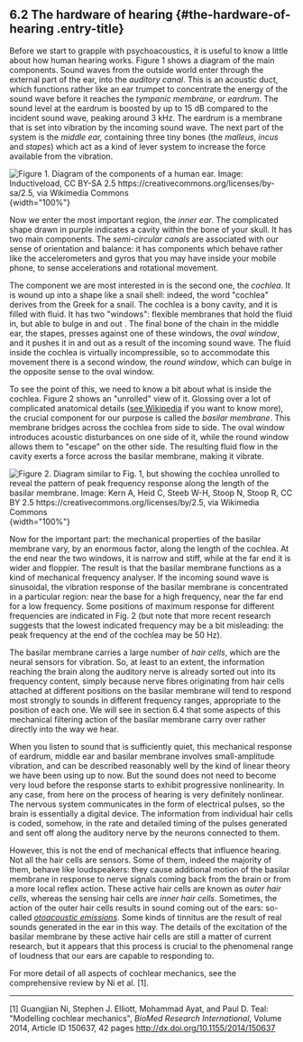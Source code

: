 ## 6.2 The hardware of hearing {#the-hardware-of-hearing .entry-title}



Before we start to grapple with psychoacoustics, it is useful to know a
little about how human hearing works. Figure 1 shows a diagram of the
main components. Sound waves from the outside world enter through the
external part of the ear, into the *auditory canal*. This is an acoustic
duct, which functions rather like an ear trumpet to concentrate the
energy of the sound wave before it reaches the *tympanic membrane*, or
*eardrum*. The sound level at the eardrum is boosted by up to 15 dB
compared to the incident sound wave, peaking around 3 kHz. The eardrum
is a membrane that is set into vibration by the incoming sound wave. The
next part of the system is the *middle ear,* containing three tiny bones
(the *malleus*, *incus* and *stapes*) which act as a kind of lever
system to increase the force available from the vibration.

![Figure 1. Diagram of the components of a human ear. Image:
Inductiveload, CC BY-SA 2.5
<https://creativecommons.org/licenses/by-sa/2.5>, via Wikimedia
Commons](uploads/2021/02/1348px-Anatomy_of_Human_Ear_with_Cochlear_Frequency_Mapping.jpg){width="100%"}

Now we enter the most important region, the *inner ear*. The complicated
shape drawn in purple indicates a cavity within the bone of your skull.
It has two main components. The *semi-circular canals* are associated
with our sense of orientation and balance: it has components which
behave rather like the accelerometers and gyros that you may have inside
your mobile phone, to sense accelerations and rotational movement.

The component we are most interested in is the second one, the
*cochlea*. It is wound up into a shape like a snail shell: indeed, the
word "cochlea" derives from the Greek for a snail. The cochlea is a bony
cavity, and it is filled with fluid. It has two "windows": flexible
membranes that hold the fluid in, but able to bulge in and out . The
final bone of the chain in the middle ear, the stapes, presses against
one of these windows, the *oval window*, and it pushes it in and out as
a result of the incoming sound wave. The fluid inside the cochlea is
virtually incompressible, so to accommodate this movement there is a
second window, the *round window*, which can bulge in the opposite sense
to the oval window.

To see the point of this, we need to know a bit about what is inside the
cochlea. Figure 2 shows an "unrolled" view of it. Glossing over a lot of
complicated anatomical details ([see
Wikipedia](https://en.wikipedia.org/wiki/Cochlea) if you want to know
more), the crucial component for our purpose is called the *basilar
membrane*. This membrane bridges across the cochlea from side to side.
The oval window introduces acoustic disturbances on one side of it,
while the round window allows them to "escape" on the other side. The
resulting fluid flow in the cavity exerts a force across the basilar
membrane, making it vibrate.

![Figure 2. Diagram similar to Fig. 1, but showing the cochlea unrolled
to reveal the pattern of peak frequency response along the length of the
basilar membrane. Image: Kern A, Heid C, Steeb W-H, Stoop N, Stoop R, CC
BY 2.5 <https://creativecommons.org/licenses/by/2.5>, via Wikimedia
Commons](uploads/2021/02/1600px-Uncoiled_cochlea_with_basilar_membrane-1024x611.jpg){width="100%"}

Now for the important part: the mechanical properties of the basilar
membrane vary, by an enormous factor, along the length of the cochlea.
At the end near the two windows, it is narrow and stiff, while at the
far end it is wider and floppier. The result is that the basilar
membrane functions as a kind of mechanical frequency analyser. If the
incoming sound wave is sinusoidal, the vibration response of the basilar
membrane is concentrated in a particular region: near the base for a
high frequency, near the far end for a low frequency. Some positions of
maximum response for different frequencies are indicated in Fig. 2 (but
note that more recent research suggests that the lowest indicated
frequency may be a bit misleading: the peak frequency at the end of the
cochlea may be 50 Hz).

The basilar membrane carries a large number of *hair cells*, which are
the neural sensors for vibration. So, at least to an extent, the
information reaching the brain along the auditory nerve is already
sorted out into its frequency content, simply because nerve fibres
originating from hair cells attached at different positions on the
basilar membrane will tend to respond most strongly to sounds in
different frequency ranges, appropriate to the position of each one. We
will see in section 6.4 that some aspects of this mechanical filtering
action of the basilar membrane carry over rather directly into the way
we hear.

When you listen to sound that is sufficiently quiet, this mechanical
response of eardrum, middle ear and basilar membrane involves
small-amplitude vibration, and can be described reasonably well by the
kind of linear theory we have been using up to now. But the sound does
not need to become very loud before the response starts to exhibit
progressive nonlinearity. In any case, from here on the process of
hearing is very definitely nonlinear. The nervous system communicates in
the form of electrical pulses, so the brain is essentially a digital
device. The information from individual hair cells is coded, somehow, in
the rate and detailed timing of the pulses generated and sent off along
the auditory nerve by the neurons connected to them.

However, this is not the end of mechanical effects that influence
hearing. Not all the hair cells are sensors. Some of them, indeed the
majority of them, behave like loudspeakers: they cause additional motion
of the basilar membrane in response to nerve signals coming back from
the brain or from a more local reflex action. These active hair cells
are known as *outer hair cells*, whereas the sensing hair cells are
*inner hair cells*. Sometimes, the action of the outer hair cells
results in sound coming out of the ears: so-called *[otoacoustic
emissions](https://en.wikipedia.org/wiki/Otoacoustic_emission)*. Some
kinds of tinnitus are the result of real sounds generated in the ear in
this way. The details of the excitation of the basilar membrane by these
active hair cells are still a matter of current research, but it appears
that this process is crucial to the phenomenal range of loudness that
our ears are capable to responding to.

For more detail of all aspects of cochlear mechanics, see the
comprehensive review by Ni et al. \[1\].



------------------------------------------------------------------------

\[1\] Guangjian Ni, Stephen J. Elliott, Mohammad Ayat, and Paul D. Teal:
"Modelling cochlear mechanics", *BioMed Research International*, Volume
2014, Article ID 150637, 42 pages
<http://dx.doi.org/10.1155/2014/150637>
